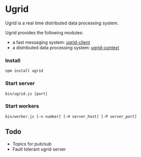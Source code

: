 # Ugrid

Ugrid is a real time distributed data processing system.

Ugrid provides the following modules:

* a fast messaging system: [ugrid-client](doc/ugridClient.md)
* a distributed data processing system: [ugrid-context](doc/ugridContext.md)

### Install
    npm install ugrid

### Start server
    bin/ugrid.js [port]

### Start workers
    bin/worker.js [-n number] [-H server_host] [-P server_port]

## Todo

* Topics for pub/sub
* Fault tolerant ugrid server
